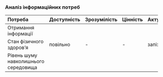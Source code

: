 ### Аналіз інформаційних потреб

|Потреба|Доступність|Зрозумілість|Цінність|Актуальність|
|:-     |:-         |:-          |:-      |:-          |
|Отримання інформації  |         |         |     |          |
|Стан фізичного здоровʼя  |повільно      |  -        |  -  |  запізно   |
|Рівень шуму навколишнього середовища |         |          |      |         |
